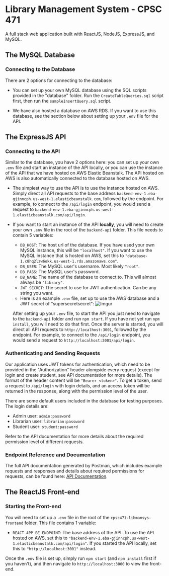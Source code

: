 # Library Management System - CPSC 471
A full stack web application built with ReactJS, NodeJS, ExpressJS, and MySQL.

## The MySQL Database
### Connecting to the Database
There are 2 options for connecting to the database:

- You can set up your own MySQL database using the SQL scripts provided in the "database" folder. Run the `CreateTableQueries.sql` script first, then run the `sampleInsertQuery.sql` script.

- We have also hosted a database on AWS RDS. If you want to use this database, see the section below about setting up your `.env` file for the API.

## The ExpressJS API
### Connecting to the API
Similar to the database, you have 2 options here: you can set up your own `.env` file and start an instance of the API locally, or you can use the instance of the API that we have hosted on AWS Elastic Beanstalk. The API hosted on AWS is also automatically connected to the database hosted on AWS.

- The simplest way to use the API is to use the instance hosted on AWS. Simply direct all API requests to the base address `backend-env-1.eba-gjinncph.us-west-1.elasticbeanstalk.com`, followed by the endpoint. For example, to connect to the `/api/login` endpoint, you would send a request to `backend-env-1.eba-gjinncph.us-west-1.elasticbeanstalk.com/api/login`.

- If you want to start an instance of the API **locally**, you will need to create your own `.env` file in the root of the `backend-api` folder. This file needs to contain 5 variables:
    - `DB_HOST`: The host url of the database. If you have used your own MySQL instance, this will be `"localhost"`. If you want to use the MySQL instance that is hosted on AWS, set this to `"database-1.c8hq2lzw6okk.us-west-1.rds.amazonaws.com"`.
    - `DB_USER`: The MySQL user's username. Most likely `"root"`.
    - `DB_PASS`: The MySQL user's password.
    - `DB_NAME`: The name of the database to connect to. This will almost always be `"library"`.
    - `JWT_SECRET`: The secret to use for JWT authentication. Can be any string you want.
    - Here is an example `.env` file, set up to use the AWS database and a JWT secret of "supersecretsecret": ![Imgur](https://imgur.com/IQyC6WX.jpg)

  After setting up your `.env` file, to start the API you just need to navigate to the `backend-api` folder and run `npm start`. If you have not yet run `npm install`, you will need to do that first. Once the server is started, you will direct all API requests to `http://localhost:3001`, followed by the endpoint. For example, to connect to the `/api/login` endpoint, you would send a request to `http://localhost:3001/api/login`.

### Authenticating and Sending Requests
Our application uses JWT tokens for authentication, which need to be provided in the "Authorization" header alongside every request (except for login and create student, see API documentation for more details). The format of the header content will be `"Bearer <token>"`. To get a token, send a request to `/api/login` with login details, and an access token will be returned in the response, along with the permission level of the user.

There are some default users included in the database for testing purposes. The login details are:
- Admin user: `admin:password`
- Librarian user: `librarian:password`
- Student user: `student:password`

Refer to the API documentation for more details about the required permission level of different requests.

### Endpoint Reference and Documentation
The full API documentation generated by Postman, which includes example requests and responses and details about required permissions for requests, can be found here: [API Documentation](https://documenter.getpostman.com/view/18296579/UVRAHRro).

## The ReactJS Front-end
### Starting the Front-end
You will need to set up a `.env` file in the root of the `cpsc471-libmansys-frontend` folder. This file contains 1 variable:
- `REACT_APP_BE_ENDPOINT`: The base address of the API. To use the API hosted on AWS, set this to `"backend-env-1.eba-gjinncph.us-west-1.elasticbeanstalk.com/api/login"`. If you started the API locally, set this to `"http://localhost:3001"` instead.

Once the `.env` file is set up, simply run `npm start` (and `npm install` first if you haven't), and then navigate to `http://localhost:3000` to view the front-end.